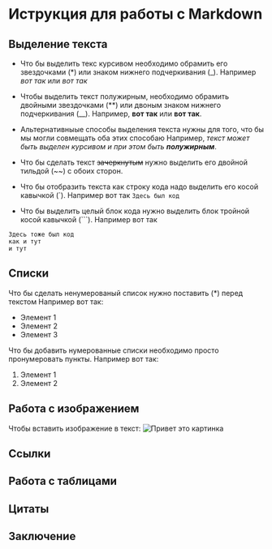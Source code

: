 # Иструкция для работы с Markdown

## Выделение текста

* Что бы выделить текс курсивом необходимо обрамить его звездочками (*) или знаком нижнего подчеркивания (_).
Например *вот так* или _вот так_

* Чтобы выделить текст полужирным, необходимо обрамить двойными звездочками (**) или двоным знаком нижнего подчеркивания (__).
Например, **вот так** или __вот так__.

* Альтернативныые способы выделения текста нужны для того, что бы мы могли совмещать оба этих способаю Например, _текст может быть выделен курсивом и при этом быть **полужирным**_.

* Что бы сделать текст ~~зачеркнутым~~ нужно выделить его двойной тильдой (~~) с обоих сторон.

* Что бы отобразить текста как строку кода надо выделить его косой кавычкой (\`\). Например вот так `Здесь был код`

* Что бы выделить целый блок кода нужно выделить блок тройной косой кавычкой
(\```). Например вот так 
```
Здесь тоже был код 
как и тут 
и тут
```

## Списки

Что бы сделать ненумерованый список нужно поставить (*) перед текстом
Например вот так:
* Элемент 1
* Элемент 2
* Элемент 3

Что бы добавить нумерованные списки необходимо просто пронумеровать пункты.
Например вот так:
1. Элемент 1
2. Элемент 2


## Работа с изображением 

Чтобы вставить изображение в текст:
![Привет это картинка](chot.png)

## Ссылки

## Работа с таблицами

## Цитаты

## Заключение